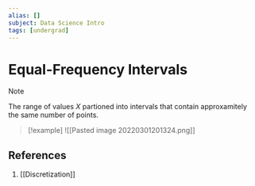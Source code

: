 ```yaml
---
alias: []
subject: Data Science Intro
tags: [undergrad]
---
```

# Equal-Frequency Intervals

> [!note]
> The range of values $X$ partioned into intervals that contain approxamitely the same number of points.

> [!example] 
> ![[Pasted image 20220301201324.png]]

## References
1. [[Discretization]]